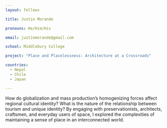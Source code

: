 ```yaml
---
layout: fellows

title: Justin Morande

pronouns: He/Him/His

email: justinmorande@gmail.com

school: Middlebury College

project: "Place and Placelessness: Architecture at a Crossroads"

countries:
  - Nepal
  - Chile
  - Japan

---
```


How do globalization and mass production’s homogenizing forces affect regional cultural identity? What is the nature of the relationship between tourism and unique identity? By engaging with preservationists, architects, craftsmen, and everyday users of space, I explored the complexities of maintaining a sense of place in an interconnected world.

